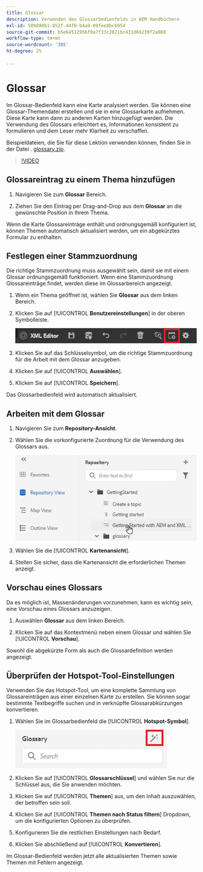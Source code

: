 ```yaml
---
title: Glossar
description: Verwenden des Glossarbedienfelds in AEM Handbüchern
exl-id: 509880b1-852f-44f0-b4a9-09fee8bcb954
source-git-commit: b5e64512956f0a7f33c2021bc431d69239f2a088
workflow-type: tm+mt
source-wordcount: '385'
ht-degree: 2%

---
```


# Glossar

Im Glossar-Bedienfeld kann eine Karte analysiert werden. Sie können eine Glossar-Themendatei erstellen und sie in eine Glossarkarte aufnehmen. Diese Karte kann dann zu anderen Karten hinzugefügt werden. Die Verwendung des Glossars erleichtert es, Informationen konsistent zu formulieren und dem Leser mehr Klarheit zu verschaffen.

Beispieldateien, die Sie für diese Lektion verwenden können, finden Sie in der Datei . [glossary.zip](assets/glossary.zip).

>[!VIDEO](https://video.tv.adobe.com/v/342765)

## Glossareintrag zu einem Thema hinzufügen

1. Navigieren Sie zum **Glossar** Bereich.

2. Ziehen Sie den Eintrag per Drag-and-Drop aus dem **Glossar** an die gewünschte Position in Ihrem Thema.

Wenn die Karte Glossareinträge enthält und ordnungsgemäß konfiguriert ist, können Themen automatisch aktualisiert werden, um ein abgekürztes Formular zu enthalten.

## Festlegen einer Stammzuordnung

Die richtige Stammzuordnung muss ausgewählt sein, damit sie mit einem Glossar ordnungsgemäß funktioniert. Wenn eine Stammzuordnung Glossareinträge findet, werden diese im Glossarbereich angezeigt.

1. Wenn ein Thema geöffnet ist, wählen Sie **Glossar** aus dem linken Bereich.

2. Klicken Sie auf [!UICONTROL **Benutzereinstellungen**] in der oberen Symbolleiste.

   ![Symbol &quot;Benutzereinstellungen&quot;](images/reuse/user-prefs-icon.png)

3. Klicken Sie auf das Schlüsselsymbol, um die richtige Stammzuordnung für die Arbeit mit dem Glossar anzugeben.

4. Klicken Sie auf [!UICONTROL **Auswählen**].

5. Klicken Sie auf [!UICONTROL **Speichern**].

Das Glossarbedienfeld wird automatisch aktualisiert.

## Arbeiten mit dem Glossar

1. Navigieren Sie zum **Repository-Ansicht**.

2. Wählen Sie die vorkonfigurierte Zuordnung für die Verwendung des Glossars aus.

   ![Vorkonfigurationszuordnungssymbol](images/lesson-10/preconfig-map.png)

3. Wählen Sie die [!UICONTROL **Kartenansicht**].

4. Stellen Sie sicher, dass die Kartenansicht die erforderlichen Themen anzeigt.

## Vorschau eines Glossars

Da es möglich ist, Massenänderungen vorzunehmen, kann es wichtig sein, eine Vorschau eines Glossars anzuzeigen.

1. Auswählen **Glossar** aus dem linken Bereich.

2. Klicken Sie auf das Kontextmenü neben einem Glossar und wählen Sie [!UICONTROL **Vorschau**].

Sowohl die abgekürzte Form als auch die Glossardefinition werden angezeigt.

## Überprüfen der Hotspot-Tool-Einstellungen

Verwenden Sie das Hotspot-Tool, um eine komplette Sammlung von Glossareinträgen aus einer einzelnen Karte zu erstellen. Sie können sogar bestimmte Textbegriffe suchen und in verknüpfte Glossarabkürzungen konvertieren.

1. Wählen Sie im Glossarbedienfeld die [!UICONTROL **Hotspot-Symbol**].

   ![Hotspot-Symbol](images/lesson-10/hotspot-icon.png)

2. Klicken Sie auf [!UICONTROL **Glossarschlüssel**] und wählen Sie nur die Schlüssel aus, die Sie anwenden möchten.

3. Klicken Sie auf [!UICONTROL **Themen**] aus, um den Inhalt auszuwählen, der betroffen sein soll.

4. Klicken Sie auf [!UICONTROL **Themen nach Status filtern**] Dropdown, um die konfigurierten Optionen zu überprüfen.

5. Konfigurieren Sie die restlichen Einstellungen nach Bedarf.

6. Klicken Sie abschließend auf [!UICONTROL **Konvertieren**].

Im Glossar-Bedienfeld werden jetzt alle aktualisierten Themen sowie Themen mit Fehlern angezeigt.
